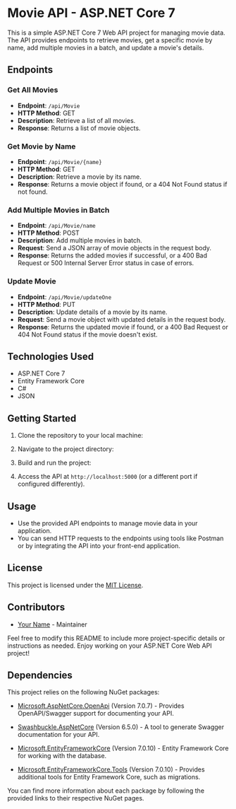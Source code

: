 # Movie API - ASP.NET Core 7

This is a simple ASP.NET Core 7 Web API project for managing movie data. The API provides endpoints to retrieve movies, get a specific movie by name, add multiple movies in a batch, and update a movie's details.

## Endpoints

### Get All Movies

- **Endpoint**: `/api/Movie`
- **HTTP Method**: GET
- **Description**: Retrieve a list of all movies.
- **Response**: Returns a list of movie objects.

### Get Movie by Name

- **Endpoint**: `/api/Movie/{name}`
- **HTTP Method**: GET
- **Description**: Retrieve a movie by its name.
- **Response**: Returns a movie object if found, or a 404 Not Found status if not found.

### Add Multiple Movies in Batch

- **Endpoint**: `/api/Movie/name`
- **HTTP Method**: POST
- **Description**: Add multiple movies in batch.
- **Request**: Send a JSON array of movie objects in the request body.
- **Response**: Returns the added movies if successful, or a 400 Bad Request or 500 Internal Server Error status in case of errors.

### Update Movie

- **Endpoint**: `/api/Movie/updateOne`
- **HTTP Method**: PUT
- **Description**: Update details of a movie by its name.
- **Request**: Send a movie object with updated details in the request body.
- **Response**: Returns the updated movie if found, or a 400 Bad Request or 404 Not Found status if the movie doesn't exist.

## Technologies Used

- ASP.NET Core 7
- Entity Framework Core
- C#
- JSON

## Getting Started

1. Clone the repository to your local machine:

2. Navigate to the project directory:

3. Build and run the project:

4. Access the API at `http://localhost:5000` (or a different port if configured differently).

## Usage

- Use the provided API endpoints to manage movie data in your application.
- You can send HTTP requests to the endpoints using tools like Postman or by integrating the API into your front-end application.

## License

This project is licensed under the [MIT License](LICENSE).

## Contributors

- [Your Name](https://github.com/yourusername) - Maintainer

Feel free to modify this README to include more project-specific details or instructions as needed. Enjoy working on your ASP.NET Core Web API project!

## Dependencies

This project relies on the following NuGet packages:

- [Microsoft.AspNetCore.OpenApi](https://www.nuget.org/packages/Microsoft.AspNetCore.OpenApi) (Version 7.0.7) - Provides OpenAPI/Swagger support for documenting your API.

- [Swashbuckle.AspNetCore](https://www.nuget.org/packages/Swashbuckle.AspNetCore) (Version 6.5.0) - A tool to generate Swagger documentation for your API.

- [Microsoft.EntityFrameworkCore](https://www.nuget.org/packages/Microsoft.EntityFrameworkCore) (Version 7.0.10) - Entity Framework Core for working with the database.

- [Microsoft.EntityFrameworkCore.Tools](https://www.nuget.org/packages/Microsoft.EntityFrameworkCore.Tools) (Version 7.0.10) - Provides additional tools for Entity Framework Core, such as migrations.

You can find more information about each package by following the provided links to their respective NuGet pages.
